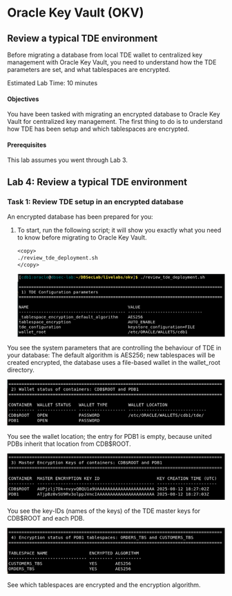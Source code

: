 # Oracle Key Vault (OKV)

## Review a typical TDE environment
Before migrating a database from local TDE wallet to centralized key management with Oracle Key Vault, you need to understand how the TDE parameters are set, and what tablespaces are encrypted.

Estimated Lab Time: 10 minutes

#### Objectives
You have been tasked with migrating an encrypted database to Oracle Key Vault for centralized key management. The first thing to do is to understand how TDE has been setup and which tablespaces are encrypted.

#### Prerequisites
This lab assumes you went through Lab 3. 

## Lab 4: Review a typical TDE environment
### Task 1: Review TDE setup in an encrypted database

An encrypted database has been prepared for you:

1. To start, run the following script; it will show you exactly what you need to know before migrating to Oracle Key Vault.

    ````
    <copy>
    ./review_tde_deployment.sh
    </copy>
    ````
   ![Key Vault](./images/OKV-LL4-001a.png "You see the system parameters that are controlling the behaviour of TDE in your database:")

You see the system parameters that are controlling the behaviour of TDE in your database: The default algorithm is AES256; new tablespaces will be created encrypted, the database uses a file-based wallet in the wallet_root directory.

   ![Key Vault](./images/OKV-LL4-001b.png "You see the wallet location:")

You see the wallet location; the entry for PDB1 is empty, because united PDBs inherit that location from CDB$ROOT.

   ![Key Vault](./images/OKV-LL4-001c.png "You see the key-IDs (names of the keys) of the TDE master keys for CDB$ROOT and each PDB:")

You see the key-IDs (names of the keys) of the TDE master keys for CDB$ROOT and each PDB.

   ![Key Vault](./images/OKV-LL4-001d.png "See which tablespaces are encrypted and the encryption algorithm:")

See which tablespaces are encrypted and the encryption algorithm.